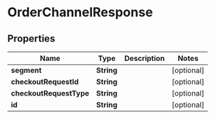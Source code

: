 

# OrderChannelResponse


## Properties

| Name | Type | Description | Notes |
|------------ | ------------- | ------------- | -------------|
|**segment** | **String** |  |  [optional] |
|**checkoutRequestId** | **String** |  |  [optional] |
|**checkoutRequestType** | **String** |  |  [optional] |
|**id** | **String** |  |  [optional] |




